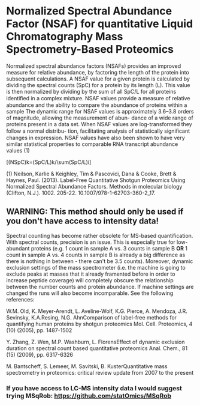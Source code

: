 # Normalized Spectral Abundance Factor (NSAF) for quantitative Liquid Chromatography Mass Spectrometry-Based Proteomics 

Normalized spectral abundance factors (NSAFs) provides an improved measure for relative abundance, by factoring the length of the protein 
into subsequent calculations. A NSAF value for a given protein is calculated by dividing the spectral counts (SpC) for a protein by its length (L). This value is then normalized by dividing by the sum of all SpC/L for all proteins identiﬁed in a complex mixture.
NSAF values provide a measure of relative abundance and the ability to compare the abundance of proteins within a 
sample The dynamic range for NSAF values is approximately 3.6–3.8 orders of magnitude, allowing the measurement of abun-
dance of a wide range of proteins present in a data set. When NSAF values are log-transformed they follow a normal distribu-
tion, facilitating analysis of statistically signiﬁcant changes in expression. NSAF values have also been shown to have very 
similar statistical properties to comparable RNA transcript abundance values (1)

\[(NSpC)k=(SpC/L)k/\sum(SpC/L)i\]

(1) Neilson, Karlie & Keighley, Tim & Pascovici, Dana & Cooke, Brett & Haynes, Paul. (2013). Label-Free Quantitative Shotgun Proteomics Using Normalized Spectral Abundance Factors. Methods in molecular biology (Clifton, N.J.). 1002. 205-22. 10.1007/978-1-62703-360-2_17. 

## WARNING: This method should only be used if you don't have access to intensity data!

Spectral counting has become rather obsolete for MS-based quantification. With spectral counts, precision is an issue. This is especially true for low-abundant proteins (e.g. 1 count in sample A vs. 3 counts in sample B **OR** 1 count in sample A vs. 4 counts in sample B is already a big difference as there is nothing in between - there can't be 3.5 counts). Moreover, dynamic exclusion settings of the mass spectrometer (i.e. the machine is going to exclude peaks at masses that it already framented before in order to increase peptide coverage) will completely obscure the relationship between the number counts and protein abundance. If machine settings are changed the runs will also become incomparable. See the following references: 

W.M. Old, K. Meyer-Arendt, L. Aveline-Wolf, K.G. Pierce, A. Mendoza, J.R. Sevinsky, K.A.Resing, N.G. AhnComparison of label-free methods for quantifying human proteins by shotgun proteomics
Mol. Cell. Proteomics, 4 (10) (2005), pp. 1487-1502

Y. Zhang, Z. Wen, M.P. Washburn, L. FlorensEffect of dynamic exclusion duration on spectral count based quantitative proteomics
Anal. Chem., 81 (15) (2009), pp. 6317-6326

M. Bantscheff, S. Lemeer, M. Savitski, B. KusterQuantitative mass spectrometry in proteomics: critical review update from 2007 to the present

### If you have access to LC-MS intensity data I would suggest trying MSqRob: https://github.com/statOmics/MSqRob
